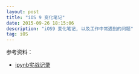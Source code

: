 ```yaml
---
layout: post
title: "iOS 9 变化笔记"
date: 2015-09-26 18:15:06
description: "iOS9 变化笔记, 以及工作中常遇到的问题"
tag: iOS
---
```



参考资料：

- [ipynb实战记录](https://github.com/ChenYilong/iOS9AdaptationTips) 
